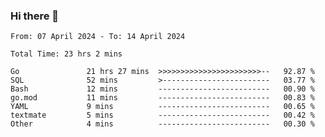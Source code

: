 ### Hi there 👋

<!--
**zhumeme/zhumeme** is a ✨ _special_ ✨ repository because its `README.md` (this file) appears on your GitHub profile.

Here are some ideas to get you started:

- 🔭 I’m currently working on ...
- 🌱 I’m currently learning ...
- 👯 I’m looking to collaborate on ...
- 🤔 I’m looking for help with ...
- 💬 Ask me about ...
- 📫 How to reach me: ...
- 😄 Pronouns: ...
- ⚡ Fun fact: ...
-->

<!--START_SECTION:waka-->

```all_time
From: 07 April 2024 - To: 14 April 2024

Total Time: 23 hrs 2 mins

Go               21 hrs 27 mins  >>>>>>>>>>>>>>>>>>>>>>>--   92.87 %
SQL              52 mins         >------------------------   03.77 %
Bash             12 mins         -------------------------   00.90 %
go.mod           11 mins         -------------------------   00.83 %
YAML             9 mins          -------------------------   00.65 %
textmate         5 mins          -------------------------   00.42 %
Other            4 mins          -------------------------   00.30 %
```

<!--END_SECTION:waka-->
